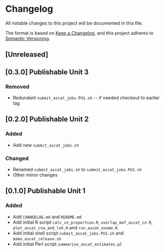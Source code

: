 # Changelog
All notable changes to this project will be documented in this file.

The format is based on [Keep a Changelog](https://keepachangelog.com/en/1.0.0/),
and this project adheres to [Semantic Versioning](https://semver.org/spec/v2.0.0.html).

## [Unreleased]

## [0.3.0] Publishable Unit 3

### Removed
- Redundant `submit_ascat_jobs.PU1.sh` -- if needed checkout to earlier tag

## [0.2.0] Publishable Unit 2
### Added
- Add new `submit_ascat_jobs.sh`

### Changed
- Renamed `submit_ascat_jobs.sh` to `submit_ascat_jobs.PU1.sh`
- Other minor changes

## [0.1.0] Publishable Unit 1
### Added
- Add `CHANGELOG.md` and `README.md`
- Add initial R script `calc_cn_proportion.R`, `overlap_maf_ascat_cn.R`,
  `plot_ascat_cna_and_loh.R` and `run_ascat_exome.R`
- Add initial shell script `submit_ascat_jobs.PU1.sh` and `make_ascat_release.sh`
- Add initial Perl script `summarise_ascat_estimates.pl`